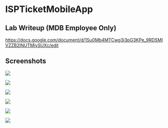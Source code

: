 # ISPTicketMobileApp

## Lab Writeup (MDB Employee Only)

https://docs.google.com/document/d/1Su0Mb4MTCwg3i3pG3KPe_9RDSMIVZZB2INUTMiySUXc/edit

## Screenshots

![](Screenshots/01.png)

![](Screenshots/02.png)

![](Screenshots/03.png)

![](Screenshots/04.png)

![](Screenshots/05.png)

![](Screenshots/06.png)
